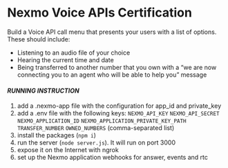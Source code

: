 # Nexmo Voice APIs Certification
Build a Voice API call menu that presents your users with a list of options. These should include:

- Listening to an audio file of your choice
- Hearing the current time and date
- Being transferred to another number that you own with a “we are now connecting you to an agent who will be able to help you” message

#### _RUNNING INSTRUCTION_
1. add a .nexmo-app file with the configuration for app_id and private_key
2. add a .env file with the following keys:
   `NEXMO_API_KEY`
   `NEXMO_API_SECRET`   
   `NEXMO_APPLICATION_ID`
   `NEXMO_APPLICATION_PRIVATE_KEY_PATH`
   `TRANSFER_NUMBER`
   `OWNED_NUMBERS` (comma-separated list)
2. install the packages (`npm i`)
3. run the server (`node server.js`). It will run on port 3000
4. expose it on the Internet with ngrok
5. set up the Nexmo application webhooks for answer, events and rtc
